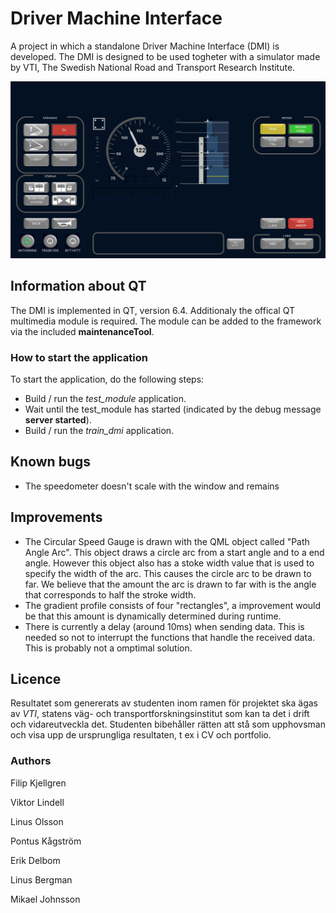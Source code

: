 # Driver Machine Interface

A project in which a standalone Driver Machine Interface (DMI) is developed. The DMI is designed to be used togheter with a simulator made by VTI, The Swedish National Road and Transport Research Institute.

![DMI](DMI.png)

## Information about QT

The DMI is implemented in QT, version 6.4. Additionaly the offical QT multimedia module is required. The module can be added to the framework via the included **maintenanceTool**.

### How to start the application

To start the application, do the following steps:

- Build / run the *test_module* application.
- Wait until the test_module has started (indicated by the debug message **server started**). 
- Build / run the *train_dmi* application. 

## Known bugs
- The speedometer doesn't scale with the window and remains 

## Improvements
- The Circular Speed Gauge is drawn with the QML object called "Path Angle Arc". This object draws a circle arc from a start angle and to a end angle. However this object also has a stoke width value that is used to specify the width of the arc. This causes the circle arc to be drawn to far. We believe that the amount the arc is drawn to far with is the angle that corresponds to half the stroke width.
- The gradient profile consists of four "rectangles", a improvement would be that this amount is dynamically determined during runtime. 
- There is currently a delay (around 10ms) when sending data. This is needed so not to interrupt the functions that handle the received data. This is probably not a omptimal solution.

## Licence

Resultatet som genererats av studenten inom ramen för projektet ska ägas av *VTI*, statens väg- och transportforskningsinstitut som kan ta det i drift och vidareutveckla det. Studenten bibehåller rätten att stå som upphovsman och visa upp de ursprungliga resultaten, t ex i CV och portfolio.

### Authors

Filip Kjellgren

Viktor Lindell

Linus Olsson

Pontus Kågström

Erik Delbom

Linus Bergman

Mikael Johnsson
